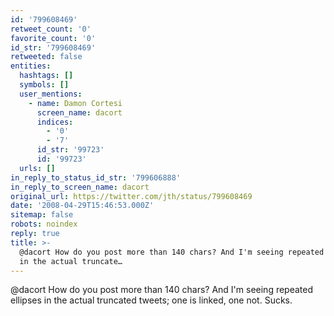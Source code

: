 ```yaml
---
id: '799608469'
retweet_count: '0'
favorite_count: '0'
id_str: '799608469'
retweeted: false
entities:
  hashtags: []
  symbols: []
  user_mentions:
    - name: Damon Cortesi
      screen_name: dacort
      indices:
        - '0'
        - '7'
      id_str: '99723'
      id: '99723'
  urls: []
in_reply_to_status_id_str: '799606888'
in_reply_to_screen_name: dacort
original_url: https://twitter.com/jth/status/799608469
date: '2008-04-29T15:46:53.000Z'
sitemap: false
robots: noindex
reply: true
title: >-
  @dacort How do you post more than 140 chars? And I'm seeing repeated ellipses
  in the actual truncate…
---
```


@dacort How do you post more than 140 chars? And I'm seeing repeated ellipses in the actual truncated tweets; one is linked, one not. Sucks.